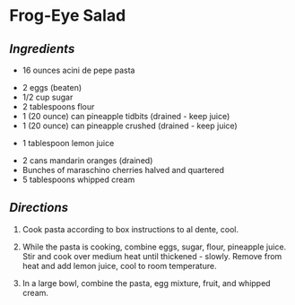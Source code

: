 # Frog-Eye Salad

##  *Ingredients*
- 16 ounces acini de pepe pasta
<!--  -->
- 2 eggs (beaten)
- 1/2 cup sugar
- 2 tablespoons flour
- 1 (20 ounce) can pineapple tidbits (drained - keep juice)
- 1 (20 ounce) can pineapple crushed (drained - keep juice)
<!--  -->
- 1 tablespoon lemon juice
<!--  -->
- 2 cans mandarin oranges (drained)
- Bunches of maraschino cherries halved and quartered
- 5 tablespoons whipped cream

##  *Directions*
1. Cook pasta according to box instructions to al dente, cool.

2. While the pasta is cooking, combine eggs, sugar, flour, pineapple juice. Stir and cook over medium heat until thickened - slowly. Remove from heat and add lemon juice, cool to room temperature.

3. In a large bowl, combine the pasta, egg mixture, fruit, and whipped cream.